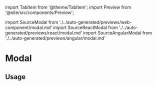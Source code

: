 import TabItem from '@theme/TabItem';
import Preview from '@site/src/components/Preview';

import SourceModal from './../auto-generated/previews/web-component/modal.md'
import SourceReactModal from './../auto-generated/previews/react/modal.md'
import SourceAngularModal from './../auto-generated/previews/angular/modal.md'

# Modal

## Usage

<Preview name="modal" height="35rem">
  <TabItem value="javascript">
    <SourceModal />
  </TabItem>
  <TabItem value="react">
    <SourceReactModal />
  </TabItem>
  <TabItem value="angular">
    <SourceAngularModal />
  </TabItem>
</Preview>
